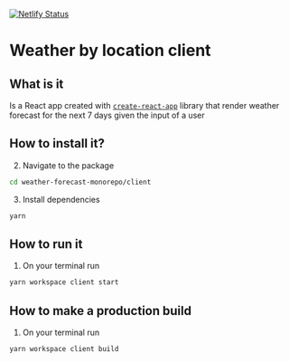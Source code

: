 [![Netlify Status](https://api.netlify.com/api/v1/badges/f128c8fd-5c5c-404e-9c33-3bf51e7003fa/deploy-status)](https://app.netlify.com/sites/weather-forecast-sei/deploys)

# Weather by location client

## What is it

Is a React app created with [`create-react-app`](https://create-react-app.dev/) library that render weather forecast for the next 7 days given the input of a user

## How to install it?

2. Navigate to the package

```sh
cd weather-forecast-monorepo/client
```

3. Install dependencies

```sh
yarn
```

## How to run it

1. On your terminal run

```sh
yarn workspace client start
```

## How to make a production build

1. On your terminal run

```sh
yarn workspace client build
```
